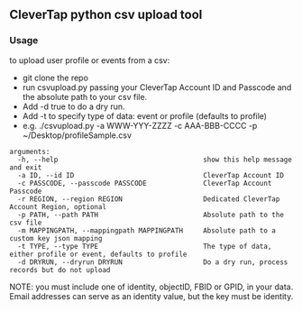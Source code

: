 ## CleverTap python csv upload tool

### Usage
to upload user profile or events from a csv:
- git clone the repo
- run csvupload.py passing your CleverTap Account ID and Passcode and the absolute path to your csv file. 
- Add -d true to do a dry run.
- Add -t to specify type of data: event or profile (defaults to profile)
-  e.g. ./csvupload.py -a WWW-YYY-ZZZZ -c AAA-BBB-CCCC -p ~/Desktop/profileSample.csv

```
arguments:
  -h, --help                                    show this help message and exit
  -a ID, --id ID                                CleverTap Account ID
  -c PASSCODE, --passcode PASSCODE              CleverTap Account Passcode
  -r REGION, --region REGION                    Dedicated CleverTap Account Region, optional
  -p PATH, --path PATH                          Absolute path to the csv file
  -m MAPPINGPATH, --mappingpath MAPPINGPATH     Absolute path to a custom key json mapping
  -t TYPE, --type TYPE                          The type of data, either profile or event, defaults to profile
  -d DRYRUN, --dryrun DRYRUN                    Do a dry run, process records but do not upload
```

NOTE:  you must include one of identity, objectID, FBID or GPID, in your data.  Email addresses can serve as an identity value, but the key must be identity.

